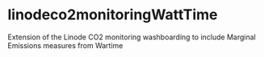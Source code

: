 # linodeco2monitoringWattTime
Extension of the Linode CO2 monitoring washboarding to include Marginal Emissions measures from Wartime
